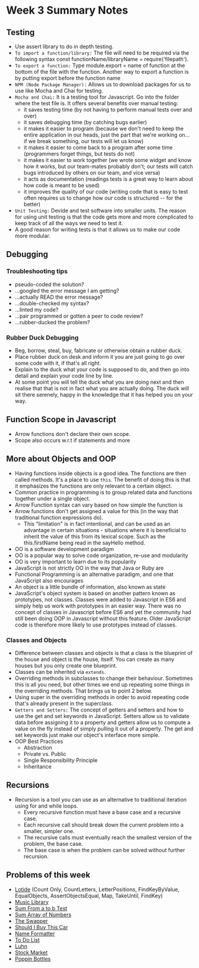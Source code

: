 # Week 3 Summary Notes
## Testing
* Use assert library to do in depth testing.
* `To import a function/library:` The file will need to be required via the following syntax const functionName/libraryName = require('filepath').
* `To export a function:` Type module.export = name of function at the bottom of the file with the function. Another way to export a function is by putting export before the function name
* `NPM (Node Package Manager):` Allows us to download packages for us to use like Mocha and Chai for testing.
* `Mocha and Chai:` It is a testing tool for Javascript. Go into the folder where the test file is.
It offers several benefits over manual testing:
  * it saves testing time (by not having to perform manual tests over and over)
  * it saves debugging time (by catching bugs earlier)
  * it makes it easier to program (because we don't need to keep the entire application in our heads, just the part that we're working on... if we break something, our tests will let us know)
  * it makes it easier to come back to a program after some time (programmers forget things, but tests do not)
  * it makes it easier to work together (we wrote some widget and know how it works, but our team-mates probably don't; our tests will catch bugs introduced by others on our team, and vice versa)
  * it acts as documentation (readings tests is a great way to learn about how code is meant to be used)
  * it improves the quality of our code (writing code that is easy to test often requires us to change how our code is structured -- for the better)
* `Unit Testing:` Devide and test software into smaller units. The reason for using unit testing is that the code gets more and more complicated to keep track of all the ways we need to test it.
* A good reason for writing tests is that it allows us to make our code more modular.

## Debugging
### Troubleshooting tips
* pseudo-coded the solution?
* ...googled the error message I am getting?
* ...actually READ the error message?
* ...double-checked my syntax?
* ...linted my code?
* ...pair programmed or gotten a peer to code review?
* ...rubber-ducked the problem?
### Rubber Duck Debugging
* Beg, borrow, steal, buy, fabricate or otherwise obtain a rubber duck.
* Place rubber duck on desk and inform it you are just going to go over some code with it, if that's all right.
* Explain to the duck what your code is supposed to do, and then go into detail and explain your code line by line.
* At some point you will tell the duck what you are doing next and then realise that that is not in fact what you are actually doing. The duck will sit there serenely, happy in the knowledge that it has helped you on your way.

## Function Scope in Javascript
* Arrow functions don't declare their own scope.
* Scope also occurs w.r.t if statements and more

## More about Objects and OOP
* Having functions inside objects is a good idea. The functions are then called methods. It's a place to use `this`. The benefit of doing this is that it emphasizes the functions are only relevant to a certain object.
* Common practice in programming is to group related data and functions together under a single object.
* Arrow Function syntax can vary based on how simple the function is
* Arrow functions don't get assigned a value for this (in the way that traditional function expressions do).
  * This "limitation" is in fact intentional, and can be used as an advantage in certain situations - situations where it is beneficial to inherit the value of this from its lexical scope. Such as the this.firstName being read in the sayHello method.
* OO is a software development paradigm
* OO is a popular way to solve code organization, re-use and modularity
* OO is very important to learn due to its popularity
* JavaScript is not strictly OO in the way that Java or Ruby are
* Functional Programming is an alternative paradigm, and one that JavaScript also encourages
* An object is a little bundle of information, also known as state
* JavaScript's object system is based on another pattern known as prototypes, not classes. Classes were added to Javascript in ES6 and simply help us work with prototypes in an easier way. There was no concept of classes in Javascript before ES6 and yet the community had still been doing OOP in Javascript without this feature. Older JavaScript code is therefore more likely to use prototypes instead of classes.
### Classes and Objects
* Difference between classes and objects is that a class is the blueprint of the house and object is the house, itself. You can create as many houses but you only create one blueprint.
* Classes can be inherited via `extends`.
* Overriding methods in subclasses to change their behaviour. Sometimes this is all you need, but other times we end up repeating some things in the overriding methods. That brings us to point 2 below.
* Using super in the overriding methods in order to avoid repeating code that's already present in the superclass.
* `Getters and Setters:` The concept of getters and setters and how to use the get and set keywords in JavaScript. Setters allow us to validate data before assigning it to a property and getters allow us to compute a value on the fly instead of simply pulling it out of a property. The get and set keywords just make our object's interface more simple.
* OOP Best Practices
  * Abstraction
  * Private vs. Public
  * Single Responsibility Principle
  * Inheritance

## Recursions
* Recursion is a tool you can use as an alternative to traditional iteration using for and while loops.
  * Every recursive function must have a base case and a recursive case.
  * Each recursive call should break down the current problem into a smaller, simpler one.
  * The recursive calls must eventually reach the smallest version of the problem, the base case.
  * The base case is when the problem can be solved without further recursion.

## Problems of this week
* [Lotide](https://github.com/IrhaAli/lotide) (Count Only, CountLetters, LetterPositions, FindKeyByValue, EqualObjects, AssertObjectsEqual, Map, TakeUntil, FindKey)
* [Music Library](https://gist.github.com/IrhaAli/5e70b68181dd0f1d58d54b88db0085e2)
* [Sum From a to b Test](https://github.com/IrhaAli/sum-from-a-to-b-test-js)
* [Sum Array of Numbers](https://gist.github.com/IrhaAli/8a60b42099043a98a2a94888d7858a1f)
* [The Swapper](https://gist.github.com/IrhaAli/9984a77648ce45ee68ac8f9f0a4d96ba)
* [Should I Buy This Car](https://flex-web.compass.lighthouselabs.ca/workbooks/flex-m01w3/activities/286?journey_step=31&workbook=6)
* [Name Formatter](https://gist.github.com/IrhaAli/f83d8288dc6ca76745b838e501f0aaa7)
* [To Do List](https://github.com/IrhaAli/todo-list-js-exercise)
* [Luhn](https://flex-web.compass.lighthouselabs.ca/workbooks/flex-m01w3/activities/266?journey_step=31&workbook=6)
* [Stock Market](https://gist.github.com/IrhaAli/d2ba33a642f6900e3f58e6b1064cd53f)
* [Poppin Bottles](https://gist.github.com/IrhaAli/9ddf662738b61ad6ca7b58b58651ee40)